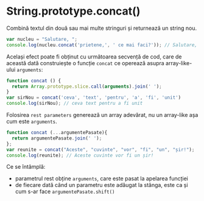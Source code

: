 # String.prototype.concat()

Combină textul din două sau mai multe stringuri și returnează un string nou.

```javascript
var nucleu = "Salutare, ";
console.log(nucleu.concat('prietene,', ' ce mai faci?')); // Salutare, prietene, ce mai faci?
```

Același efect poate fi obținut cu următoarea secvență de cod, care de această dată construiește o funcție `concat` ce operează asupra array-like-ului `arguments`:

```javascript
function concat () {
  return Array.prototype.slice.call(arguments).join(' ');
}
var sirNou = concat('ceva', 'text', 'pentru', 'a', 'fi', 'unit')
console.log(sirNou); // ceva text pentru a fi unit
```

Folosirea `rest parameters` generează un array adevărat, nu un array-like așa cum este `arguments`.

```javascript
function concat (...argumentePasate){
  return argumentePasate.join(' ');
};
var reunite = concat("Aceste", "cuvinte", "vor", "fi", "un", "șir!");
console.log(reunite); // Aceste cuvinte vor fi un șir!
```

Ce se întâmplă:

-   parametrul rest obține `arguments`, care este pasat la apelarea funcției
-   de fiecare dată când un parametru este adăugat la stânga, este ca și cum s-ar face `argumentePasate.shift()`

